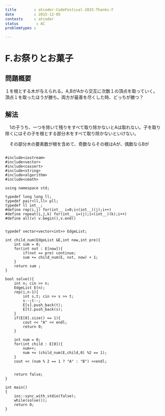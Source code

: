 ```yaml
---
title        : atcoder-CodeFestival-2015-Thanks-F
date         : 2015-12-05
contests     : atcoder
status        : AC
problemtypes :

---
```


# F.お祭りとお菓子

<!--more-->

## 問題概要

 １を根とする木が与えられる。A,BがAから交互に次数１の頂点を取っていく。頂点１を取ったほうが勝ち。両方が最善を尽くした時、どっちが勝つ？

## 解法

　1の子うち、一つを除いて残りをすべて取り除かないとAは取れない。子を取り除くにはその子を根とする部分木をすべて取り除かないといけない。

　その部分木の要素数が根を含めて、奇数ならその根はAが、偶数ならBが


~~~

#include<iostream>
#include<vector>
#include<cassert>
#include<string>
#include<algorithm>
#include<cmath>

using namespace std;

typedef long long ll;
typedef pair<ll,ll> pll;
typedef ll int__;
#define rep(i,j) for(int__ i=0;i<(int__)(j);i++)
#define repeat(i,j,k) for(int__ i=(j);i<(int__)(k);i++)
#define all(v) v.begin(),v.end()


typedef vector<vector<int>> EdgeList;

int child_num(EdgeList &E,int now,int pre){
    int sum = 0;
    for(int nxt : E[now]){
        if(nxt == pre) continue;
        sum += child_num(E, nxt, now) + 1;
    }
    return sum ;
}

bool solve(){
    int n; cin >> n;
    EdgeList E(n);
    rep(i,n-1){
        int s,t; cin >> s >> t;
        s--;t--;
        E[s].push_back(t);
        E[t].push_back(s);
    }
    if(E[0].size() == 1){
        cout << "A" << endl;
        return 0;
    }
    
    int num = 0;
    for(int child : E[0]){
        num++;
        num += (child_num(E,child,0) %2 == 1);
    }
    cout << (num % 2 == 1 ? "A" : "B") <<endl;
    
    
    return false;
}

int main()
{
    ios::sync_with_stdio(false);
    while(solve());
    return 0;
}

~~~